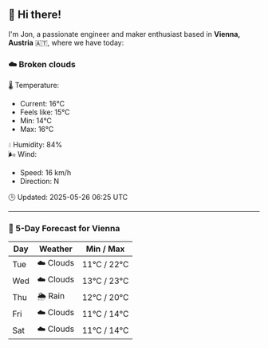 ## 👋 Hi there!

I'm Jon, a passionate engineer and maker enthusiast based in **Vienna, Austria** 🇦🇹, where we have today:

### ☁️ Broken clouds 

🌡️ Temperature: 
* Current: 16°C
* Feels like: 15°C
* Min: 14°C 
* Max: 16°C  

💧 Humidity: 84%  
🌬️ Wind: 
* Speed: 16 km/h 
* Direction: N  

🕒 Updated: 2025-05-26 06:25 UTC

---

### 📅 5-Day Forecast for Vienna

| Day | Weather | Min / Max |
|-----|---------|------------|
| Tue | ☁️ Clouds | 11°C / 22°C |
| Wed | ☁️ Clouds | 13°C / 23°C |
| Thu | 🌦️ Rain | 12°C / 20°C |
| Fri | ☁️ Clouds | 11°C / 14°C |
| Sat | ☁️ Clouds | 11°C / 14°C |
